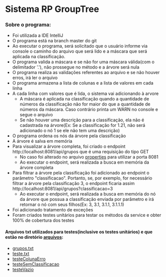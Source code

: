 # Sistema RP GroupTree

### Sobre o programa:
* Foi utilizada a IDE IntelliJ
* O programa está na branch master do git
* Ao executar o programa, será solicitado que o usuário informe via console o caminho do arquivo que será lido e a máscara que será aplicada na classificação.
* O programa valida a máscara e se não for uma máscara válida(com o delimitador '.'), não prossegue no método e a árvore será nula
* O programa realiza as validações referentes ao arquivo e se não houver erros, irá ler o arquivo
* O programa armazena a lista de colunas e a lista de valores em cada linha
* A cada linha com valores que é lida, o sistema vai adicionando à arvore
	* A máscara é aplicada na classificação quando a quantidade de números da classificação não for maior do que a quantidade de números da máscara. Caso contrário printa um WARN no console e segue o arquivo
	* Se não houver uma descrição para a classificação, ela não é cadastrada na árvore(Ex: Se a classificação for 1.21, não será adicionado o nó 1 se ele não tem uma descrição)
* O programa ordena os nós da árvore pela classificação
* A árvore é salva em memória
* Para visualizar a árvore completa, foi criado o endpoint http://localhost:8081/api/grupos que é uma requisição do tipo GET 
	* No caso foi alterado no arquivo [properties](https://github.com/ttuscfc/rpGroupTree/blob/master/src/main/resources/application.properties) para utilizar a porta 8081
	* Ao executar o endpoint, será realizada a busca em memória da árvore completa
* Para filtrar a árvore pela classificação foi adicionado ao endpoint o parâmetro "classificacao". Portanto, se, por exemplo, for necessário filtrar a árvore pela classificação 3, o endpoint ficaria assim http://localhost:8081/api/grupos?classificacao=3
	* Ao executar o endpoint, será realizada a busca em memória do nó da árvore que possua a classificação enviada por parâmetro e irá retornar o nó com seus filhos(Ex: 3, 3.1, 3.1.1, 3.1.1.1)
* Foi adicionado tratamento de exceções
* Foram criados testes unitários para testar os métodos da service e obter 100% de cobertura dos testes



#### Arquivos txt utilizados para testes(inclusive os testes unitários) e que estão no diretório [arquivos](https://github.com/ttuscfc/rpGroupTree/tree/master/arquivos):
* [grupos.txt](https://github.com/ttuscfc/rpGroupTree/blob/master/arquivos/grupos.txt)
* [teste.txt](https://github.com/ttuscfc/rpGroupTree/blob/master/arquivos/teste.txt)
* [testeColunaErro](https://github.com/ttuscfc/rpGroupTree/blob/master/arquivos/testeColunaErro.txt)
* [testeSemClassificacao](https://github.com/ttuscfc/rpGroupTree/blob/master/arquivos/testeSemClassificacao.txt)
* [testeVazio](https://github.com/ttuscfc/rpGroupTree/blob/master/arquivos/testeVazio.txt)

